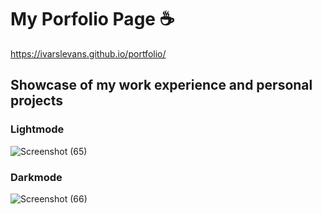 # My Porfolio Page ☕
https://ivarslevans.github.io/portfolio/

## Showcase of my work experience and personal projects

### Lightmode
![Screenshot (65)](https://user-images.githubusercontent.com/78017471/186887300-acecbbbc-05e2-4450-bcae-2f25d81b9d81.png)

### Darkmode
![Screenshot (66)](https://user-images.githubusercontent.com/78017471/186887322-70ebf010-ecc7-4171-afd8-023f82510189.png)
